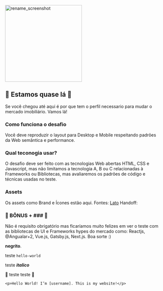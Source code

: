 <img width="250" alt="rename_screenshot" src="http://owli.com.br/wp-content/themes/thewriter/assets/images/logo-07.png">

## :tada: Estamos quase lá :tada:
Se você chegou até aqui é por que tem o perfil necessario para mudar o mercado imobiliário. Vamos lá!

### Como funciona o desafio ###
Você deve reproduzir o layout para Desktop e Mobile respeitando padrões da Web semântica e performance.

### Qual teconogia usar? ###
O desafio deve ser feito com as tecnologias Web abertas HTML, CSS e Javascript, mas não limitamos a tecnologia A, B ou C relacionadas à Frameworks ou Bibliotecas, mas avaliaremos os padrões de código e técnicas usadas no teste.

### Assets ###
Os assets como Brand e Ícones estão aqui.
Fontes: [Lato](https://fonts.google.com/specimen/Lato)
Handoff: 


 ### :tada: BÔNUS + ### :tada:
Não é requisito obrigatório mas ficaríamos muito felizes em ver o teste com as bibliotecas de UI e Frameworks hypes do mercado como: Reactjs, @Angualar+2, Vue.js, Gatsby.js, Next.js.
Boa sorte :)


**negrito**.


teste `hello-world`

teste **_italico_**

:tada: teste teste :tada:


```
<p>Hello World! I’m [username]. This is my website!</p>
```
